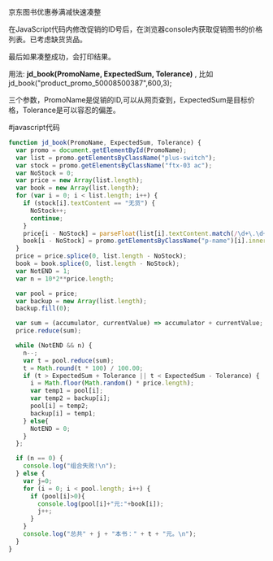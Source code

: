 京东图书优惠券满减快速凑整

在JavaScript代码内修改促销的ID号后，在浏览器console内获取促销图书的价格列表。已考虑缺货货品。

最后如果凑整成功，会打印结果。

用法: **jd_book(PromoName, ExpectedSum, Tolerance)** , 比如 jd_book("product_promo_50008500387",600,3);

三个参数，PromoName是促销的ID,可以从网页查到，ExpectedSum是目标价格，Tolerance是可以容忍的偏差。


#javascript代码

```javascript
function jd_book(PromoName, ExpectedSum, Tolerance) {
  var promo = document.getElementById(PromoName);
  var list = promo.getElementsByClassName("plus-switch");
  var stock = promo.getElementsByClassName("ftx-03 ac");
  var NoStock = 0;
  var price = new Array(list.length);
  var book = new Array(list.length);
  for (var i = 0; i < list.length; i++) {
    if (stock[i].textContent == "无货") {
      NoStock++;
      continue;
    }
    price[i - NoStock] = parseFloat(list[i].textContent.match(/\d+\.\d+/g));
    book[i - NoStock] = promo.getElementsByClassName("p-name")[i].innerText;
  }
  price = price.splice(0, list.length - NoStock);
  book = book.splice(0, list.length - NoStock);
  var NotEND = 1;
  var n = 10*2**price.length;

  var pool = price;
  var backup = new Array(list.length);
  backup.fill(0);

  var sum = (accumulator, currentValue) => accumulator + currentValue; //数组求和
  price.reduce(sum);

  while (NotEND && n) {
    n--;
    var t = pool.reduce(sum);
    t = Math.round(t * 100) / 100.00;
    if (t > ExpectedSum + Tolerance || t < ExpectedSum - Tolerance) {
      i = Math.floor(Math.random() * price.length);
      var temp1 = pool[i];
      var temp2 = backup[i];
      pool[i] = temp2;
      backup[i] = temp1;
    } else{
      NotEND = 0;
    }
  };

  if (n == 0) {
    console.log("组合失败!\n");
  } else {
    var j=0;
    for (i = 0; i < pool.length; i++) {
      if (pool[i]>0){
        console.log(pool[i]+"元:"+book[i]);
        j++;
      }
    }
    console.log("总共" + j + "本书：" + t + "元。\n");
  }
}
```

